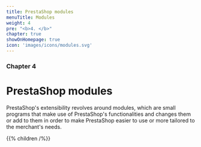 ```yaml
---
title: PrestaShop modules
menuTitle: Modules
weight: 4
pre: "<b>4. </b>"
chapter: true
showOnHomepage: true
icon: 'images/icons/modules.svg'
---
```


### Chapter 4

# PrestaShop modules

PrestaShop's extensibility revolves around modules, which are small
programs that make use of PrestaShop's functionalities and changes them
or add to them in order to make PrestaShop easier to use or more
tailored to the merchant's needs.

{{% children /%}}
